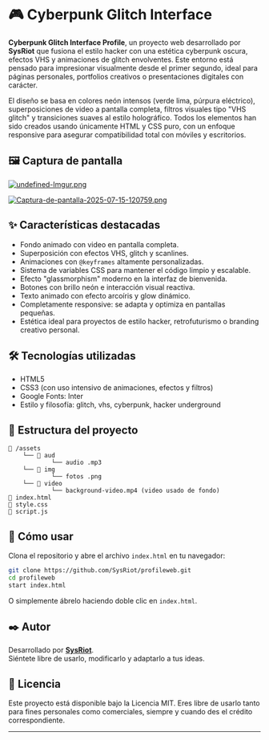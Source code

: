# 🎮 Cyberpunk Glitch Interface

**Cyberpunk Glitch Interface Profile**, un proyecto web desarrollado por **SysRiot** que fusiona el estilo hacker con una estética cyberpunk oscura, efectos VHS y animaciones de glitch envolventes. Este entorno está pensado para impresionar visualmente desde el primer segundo, ideal para páginas personales, portfolios creativos o presentaciones digitales con carácter.

El diseño se basa en colores neón intensos (verde lima, púrpura eléctrico), superposiciones de video a pantalla completa, filtros visuales tipo "VHS glitch" y transiciones suaves al estilo holográfico. Todos los elementos han sido creados usando únicamente HTML y CSS puro, con un enfoque responsive para asegurar compatibilidad total con móviles y escritorios.

## 🖼️ Captura de pantalla

[![undefined-Imgur.png](https://i.postimg.cc/zvNh5JwL/undefined-Imgur.png)](https://postimg.cc/dkW3jcxv)

[![Captura-de-pantalla-2025-07-15-120759.png](https://i.postimg.cc/Y0ytRRSp/Captura-de-pantalla-2025-07-15-120759.png)](https://postimg.cc/m1Cx2QMq)

## ✨ Características destacadas

- Fondo animado con video en pantalla completa.
- Superposición con efectos VHS, glitch y scanlines.
- Animaciones con `@keyframes` altamente personalizadas.
- Sistema de variables CSS para mantener el código limpio y escalable.
- Efecto "glassmorphism" moderno en la interfaz de bienvenida.
- Botones con brillo neón e interacción visual reactiva.
- Texto animado con efecto arcoíris y glow dinámico.
- Completamente responsive: se adapta y optimiza en pantallas pequeñas.
- Estética ideal para proyectos de estilo hacker, retrofuturismo o branding creativo personal.

## 🛠️ Tecnologías utilizadas

- HTML5
- CSS3 (con uso intensivo de animaciones, efectos y filtros)
- Google Fonts: Inter
- Estilo y filosofía: glitch, vhs, cyberpunk, hacker underground

## 📁 Estructura del proyecto

```
📁 /assets
    └── 📁 aud
            └── audio .mp3
    └── 📁 img
            └── fotos .png
    └── 📁 video
            └── background-video.mp4 (video usado de fondo)
📄 index.html
📄 style.css
📄 script.js
```

## 🚀 Cómo usar

Clona el repositorio y abre el archivo `index.html` en tu navegador:

```bash
git clone https://github.com/SysRiot/profileweb.git
cd profileweb
start index.html
```

O simplemente ábrelo haciendo doble clic en `index.html`.

## ✒️ Autor

Desarrollado por [**SysRiot**](https://github.com/SysRiot).  
Siéntete libre de usarlo, modificarlo y adaptarlo a tus ideas.

## 📜 Licencia

Este proyecto está disponible bajo la Licencia MIT. Eres libre de usarlo tanto para fines personales como comerciales, siempre y cuando des el crédito correspondiente.

---
